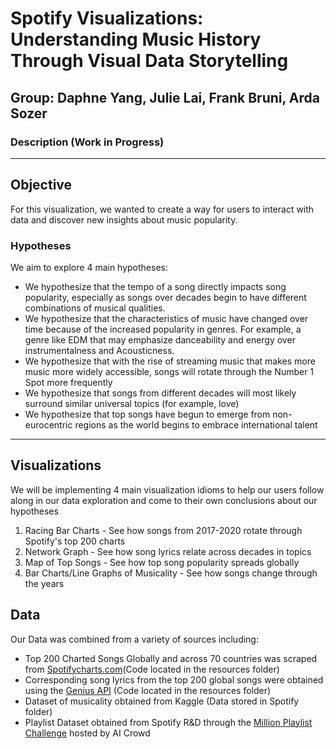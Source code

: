 # Spotify Visualizations: Understanding Music History Through Visual Data Storytelling

<h2>Group: Daphne Yang, Julie Lai, Frank Bruni, Arda Sozer</h2>

### Description (Work in Progress)

<hr>

<h2> Objective </h2>
<p>For this visualization, we wanted to create a way for users to interact with data and discover new insights about music popularity. </p>
<h3> Hypotheses </h3>
<p> We aim to explore 4 main hypotheses: </p>
  <ul>
    <li> We hypothesize that the tempo of a song directly impacts song popularity, especially as songs over decades begin to have different combinations of musical qualities. </li>
    <li> We hypothesize that the characteristics of music have changed over time because of the increased popularity in genres. For example, a genre like EDM that may emphasize danceability and energy over instrumentalness and Acousticness. </li>
    <li> We hypothesize that with the rise of streaming music that makes more music more widely accessible, songs will rotate through the Number 1 Spot more frequently </li>
    <li> We hypothesize that songs from different decades will most likely surround similar universal topics (for example, love) </li>
    <li> We hypothesize that top songs have begun to emerge from non-eurocentric regions as the world begins to embrace international talent </li>
  </ul>
<hr>

<h2> Visualizations </h2>
<p> We will be implementing 4 main visualization idioms to help our users follow along in our data exploration and come to their own conclusions about our hypotheses</p>
<ol>
  <li> Racing Bar Charts - See how songs from 2017-2020 rotate through Spotify's top 200 charts </li>
  <li> Network Graph - See how song lyrics relate across decades in topics </li>
  <li> Map of Top Songs - See how top song popularity spreads globally </li>
  <li> Bar Charts/Line Graphs of Musicality - See how songs change through the years </li>
</ol>

<h2> Data </h2>
<p> Our Data was combined from a variety of sources including: </p>
<ul>
  <li>Top 200 Charted Songs Globally and across 70 countries was scraped from <a href="https://spotifycharts.com/regional">Spotifycharts.com</a>(Code located in the resources folder)</li>
  <li>Corresponding song lyrics from the top 200 global songs were obtained using the <a href ="https://docs.genius.com/">Genius API</a> (Code located in the resources folder)</li>
  <li>Dataset of musicality obtained from Kaggle (Data stored in Spotify folder)</li>
  <li>Playlist Dataset obtained from Spotify R&D through the <a href="https://www.aicrowd.com/challenges/spotify-million-playlist-dataset-challenge">Million Playlist Challenge</a> hosted by AI Crowd</li>
</ul>
